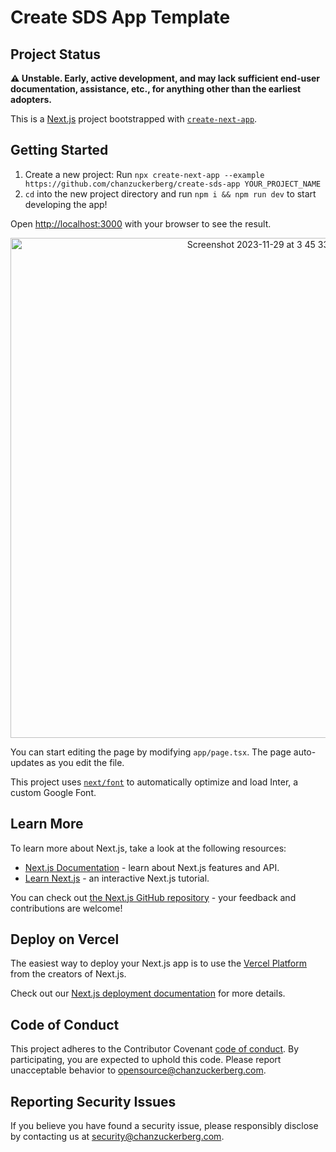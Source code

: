# Create SDS App Template

## Project Status

**⚠️ Unstable. Early, active development, and may lack sufficient end-user documentation, assistance, etc., for anything other than the earliest adopters.**

This is a [Next.js](https://nextjs.org/) project bootstrapped with [`create-next-app`](https://github.com/vercel/next.js/tree/canary/packages/create-next-app).

## Getting Started

1. Create a new project: Run `npx create-next-app --example https://github.com/chanzuckerberg/create-sds-app YOUR_PROJECT_NAME`
2. `cd` into the new project directory and run `npm i && npm run dev` to start developing the app!

Open [http://localhost:3000](http://localhost:3000) with your browser to see the result.

<p align="center">
  <img width="800" alt="Screenshot 2023-11-29 at 3 45 33 PM" src="https://github.com/chanzuckerberg/create-sds-app/assets/927990/4614e0c7-14f4-46c1-b3d4-2b8a07367030">
</p>

You can start editing the page by modifying `app/page.tsx`. The page auto-updates as you edit the file.

This project uses [`next/font`](https://nextjs.org/docs/basic-features/font-optimization) to automatically optimize and load Inter, a custom Google Font.

## Learn More

To learn more about Next.js, take a look at the following resources:

- [Next.js Documentation](https://nextjs.org/docs) - learn about Next.js features and API.
- [Learn Next.js](https://nextjs.org/learn) - an interactive Next.js tutorial.

You can check out [the Next.js GitHub repository](https://github.com/vercel/next.js/) - your feedback and contributions are welcome!

## Deploy on Vercel

The easiest way to deploy your Next.js app is to use the [Vercel Platform](https://vercel.com/new?utm_medium=default-template&filter=next.js&utm_source=create-next-app&utm_campaign=create-next-app-readme) from the creators of Next.js.

Check out our [Next.js deployment documentation](https://nextjs.org/docs/deployment) for more details.

## Code of Conduct

This project adheres to the Contributor Covenant [code of conduct](https://github.com/chanzuckerberg/.github/blob/master/CODE_OF_CONDUCT.md). By participating, you are expected to uphold this code. Please report unacceptable behavior to [opensource@chanzuckerberg.com](mailto:opensource@chanzuckerberg.com).

## Reporting Security Issues

If you believe you have found a security issue, please responsibly disclose by contacting us at [security@chanzuckerberg.com](mailto:security@chanzuckerberg.com).
